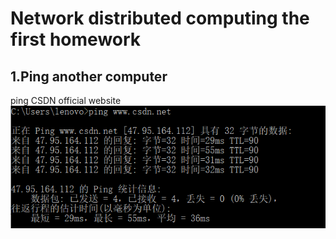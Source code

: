 # Network distributed computing the first homework
## 1.Ping another computer
ping CSDN official website
![image](https://github.com/ChrisLongChen/WLJFBSJS/blob/master/images/ping1.png?raw=true)
